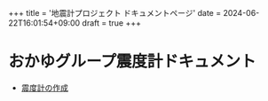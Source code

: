 +++
title = '地震計プロジェクト ドキュメントページ'
date = 2024-06-22T16:01:54+09:00
draft = true
+++

# おかゆグループ震度計ドキュメント
 - [震度計の作成](create)